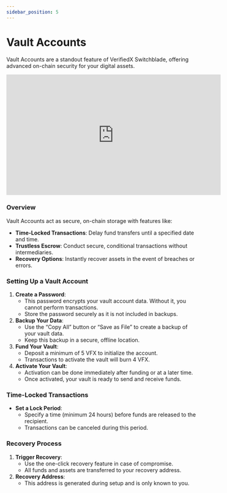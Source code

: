 ```yaml
---
sidebar_position: 5
---
```


# Vault Accounts

Vault Accounts are a standout feature of VerifiedX Switchblade, offering advanced on-chain security for your digital assets.

<iframe width="560" height="315" src="https://www.youtube.com/embed/CKESyVoQPpE" title="YouTube video player" frameborder="0" allow="accelerometer; autoplay; clipboard-write; encrypted-media; gyroscope; picture-in-picture; web-share; fullscreen" allowfullscreen></iframe>


### Overview
Vault Accounts act as secure, on-chain storage with features like:
- **Time-Locked Transactions**: Delay fund transfers until a specified date and time.
- **Trustless Escrow**: Conduct secure, conditional transactions without intermediaries.
- **Recovery Options**: Instantly recover assets in the event of breaches or errors.

### Setting Up a Vault Account
1. **Create a Password**:
   - This password encrypts your vault account data. Without it, you cannot perform transactions.
   - Store the password securely as it is not included in backups.
2. **Backup Your Data**:
   - Use the “Copy All” button or “Save as File” to create a backup of your vault data.
   - Keep this backup in a secure, offline location.
3. **Fund Your Vault**:
   - Deposit a minimum of 5 VFX to initialize the account.
   - Transactions to activate the vault will burn 4 VFX.
4. **Activate Your Vault**:
   - Activation can be done immediately after funding or at a later time.
   - Once activated, your vault is ready to send and receive funds.

### Time-Locked Transactions
- **Set a Lock Period**:
   - Specify a time (minimum 24 hours) before funds are released to the recipient.
   - Transactions can be canceled during this period.

### Recovery Process
1. **Trigger Recovery**:
   - Use the one-click recovery feature in case of compromise.
   - All funds and assets are transferred to your recovery address.
2. **Recovery Address**:
   - This address is generated during setup and is only known to you.
